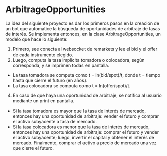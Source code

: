 # ArbitrageOpportunities
La idea del siguiente proyecto es dar los primeros pasos en la creación de un bot que automatice la búsqueda de oportunidades de arbitraje de tasas de interés. 
Se implementa entonces, en la clase ArbitrageOpportunities, un modelo que hace lo siguiente: 
1. Primero, see conecta al websocket de remarkets y lee el bid y el offer de cada instrumento elegido. 
2. Luego, computa la tasa implícita tomadora o colocadora, según corresponda, y se imprimen todas en pantalla.
  - La tasa tomadora se computa como t = ln(bid/spot)/t, donde t = tiempo hasta que cierre el futuro (en años). 
  - La tasa colocadora se computa como t = ln(offer/spot)/t. 
4. En caso de que haya una oportunidad de arbitraje, se notifica al usuario mediante un print en pantalla.
  - Si la tasa tomadora es mayor que la tasa de interés de mercado, entonces hay una oportunidad de arbitraje: vender el futuro y comprar el activo subyacente a tasa de mercado.
  - Si la tasa colocadora es menor que la tasa de interés de mercado, entonces hay una oportunidad de arbitraje: comprar el futuro y vender el activo subyacente; luego, invertir el capital y obtener el interés de mercado. Finalmente, comprar el activo a precio de mercado una vez que cierre el futuro. 
